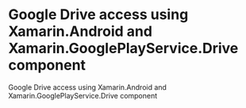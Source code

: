 # Google Drive access using Xamarin.Android and Xamarin.GooglePlayService.Drive component

Google Drive access using Xamarin.Android and Xamarin.GooglePlayService.Drive component
